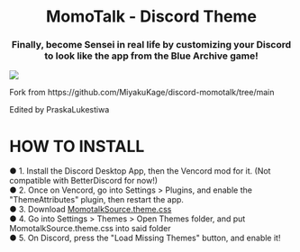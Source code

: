 <h1 align="center">MomoTalk - Discord Theme</span></h1>
<h3 align="center">Finally, become Sensei in real life by customizing your Discord to look like the app from the Blue Archive game!</h3>

<img align="center" src="https://github.com/MiyakuKage/discord-momotalk/blob/main/misc/dark.png">

<p>Fork from https://github.com/MiyakuKage/discord-momotalk/tree/main</p>
<p>Edited by PraskaLukestiwa</p>

# HOW TO INSTALL
● 1. Install the Discord Desktop App, then the Vencord mod for it. (Not compatible with BetterDiscord for now!)<br>
● 2. Once on Vencord, go into Settings > Plugins, and enable the "ThemeAttributes" plugin, then restart the app.<br>
● 3. Download <a href="https://github.com/PraskaLukestiwa/discord-momotalk-dark/archive/refs/heads/main.zip">MomotalkSource.theme.css</a><br>
● 4. Go into Settings > Themes > Open Themes folder, and put MomotalkSource.theme.css into said folder<br>
● 5. On Discord, press the "Load Missing Themes" button, and enable it!
